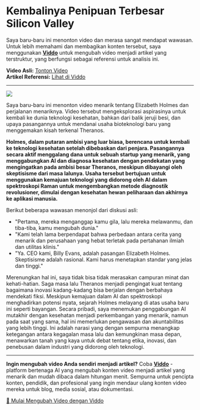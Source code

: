 # Kembalinya Penipuan Terbesar Silicon Valley

Saya baru-baru ini menonton video dan merasa sangat mendapat wawasan. Untuk lebih memahami dan membagikan konten tersebut, saya menggunakan **[Viddo](https://viddo.pro/)** untuk mengubah video menjadi artikel yang terstruktur, yang berfungsi sebagai referensi untuk analisis ini.

**Video Asli:** [Tonton Video](https://www.youtube.com/watch?v=JluDqVJC4kg)  
**Artikel Referensi:** [Lihat di Viddo](https://viddo.pro/zh/video-result/bee8a08b-ac0e-44c5-a73a-bb6d5be0c817)

---

![](https://www.youtube.com/embed/JluDqVJC4kg)

Saya baru-baru ini menonton video menarik tentang Elizabeth Holmes dan perjalanan menariknya. Video tersebut mengeksplorasi aspirasinya untuk kembali ke dunia teknologi kesehatan, bahkan dari balik jeruji besi, dan upaya pasangannya untuk mendanai usaha bioteknologi baru yang menggemakan kisah terkenal Theranos.

**Holmes, dalam putaran ambisi yang luar biasa, berencana untuk kembali ke teknologi kesehatan setelah dibebaskan dari penjara. Pasangannya secara aktif menggalang dana untuk sebuah startup yang menarik, yang menggabungkan AI dan diagnosa kesehatan dengan pendekatan yang mengingatkan pada ambisi besar Theranos, meskipun dibayangi oleh skeptisisme dari masa lalunya. Usaha tersebut bertujuan untuk menggunakan kemajuan teknologi yang didorong oleh AI dalam spektroskopi Raman untuk mengembangkan metode diagnostik revolusioner, dimulai dengan kesehatan hewan peliharaan dan akhirnya ke aplikasi manusia.**

Berikut beberapa wawasan menonjol dari diskusi asli:

- "Pertama, mereka menganggap kamu gila, lalu mereka melawanmu, dan tiba-tiba, kamu mengubah dunia."
- "Kami telah lama berpendapat bahwa perbedaan antara cerita yang menarik dan perusahaan yang hebat terletak pada pertahanan ilmiah dan utilitas klinis."
- "Ya. CEO kami, Billy Evans, adalah pasangan Elizabeth Holmes. Skeptisisme adalah rasional. Kami harus menetapkan standar yang jelas dan tinggi."

Merenungkan hal ini, saya tidak bisa tidak merasakan campuran minat dan kehati-hatian. Saga masa lalu Theranos menjadi pengingat kuat tentang bagaimana inovasi kadang-kadang bisa berjalan dengan berbahaya mendekati fiksi. Meskipun kemajuan dalam AI dan spektroskopi menghadirkan potensi nyata, sejarah Holmes melayang di atas usaha baru ini seperti bayangan. Secara pribadi, saya menemukan penggabungan AI mutakhir dengan kesehatan menjadi perkembangan yang menarik, namun pada saat yang sama, hal ini memerlukan pengawasan dan akuntabilitas yang lebih tinggi. Ini adalah narasi yang dengan sempurna menangkap ketegangan antara kegagalan masa lalu dan kemungkinan masa depan, menawarkan tanah yang kaya untuk debat tentang etika, inovasi, dan penebusan dalam industri yang didorong oleh teknologi.

---

**Ingin mengubah video Anda sendiri menjadi artikel?** Coba **[Viddo](https://viddo.pro/)** - platform bertenaga AI yang mengubah konten video menjadi artikel yang menarik dan mudah dibaca dalam hitungan menit. Sempurna untuk pencipta konten, pendidik, dan profesional yang ingin mendaur ulang konten video mereka untuk blog, media sosial, atau dokumentasi.

[🚀 Mulai Mengubah Video dengan Viddo](https://viddo.pro/)